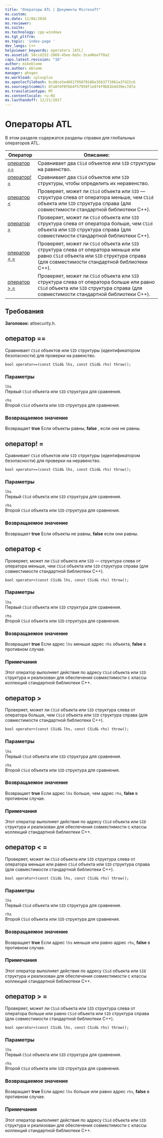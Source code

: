 ```yaml
---
title: "Операторы ATL | Документы Microsoft"
ms.custom: 
ms.date: 11/04/2016
ms.reviewer: 
ms.suite: 
ms.technology: cpp-windows
ms.tgt_pltfrm: 
ms.topic: 'index-page '
dev_langs: C++
helpviewer_keywords: operators [ATL]
ms.assetid: 58ccd252-2869-45ee-8a5c-3ca40ee7f8a2
caps.latest.revision: "16"
author: mikeblome
ms.author: mblome
manager: ghogen
ms.workload: cplusplus
ms.openlocfilehash: bcd8ce5e46617958f0188a3563771061a37d22c6
ms.sourcegitcommit: 8fa8fdf0fbb4f57950f1e8f4f9b81b4d39ec7d7a
ms.translationtype: MT
ms.contentlocale: ru-RU
ms.lasthandoff: 12/21/2017
---
```

# <a name="atl-operators"></a>Операторы ATL
В этом разделе содержатся разделы справки для глобальных операторов ATL.  
  
|Оператор|Описание:|  
|--------------|-----------------|  
|[оператор ==](#operator_eq_eq)|Сравнивает два `CSid` объектов или `SID` структуры на равенство.|  
|[оператор! =](#operator_neq)|Сравнивает два `CSid` объектов или `SID` структуры, чтобы определить их неравенство.|  
|[оператор <](#operator_lt)|Проверяет, может ли `CSid` объекта или `SID` — структура слева от оператора меньше, чем `CSid` объекта или `SID` структура справа (для совместимости стандартной библиотеки C++).|  
|[оператор >](#operator_gt)|Проверяет, может ли `CSid` объекта или `SID` структура слева от оператора больше, чем `CSid` объекта или `SID` структура справа (для совместимости стандартной библиотеки C++).|  
|[оператор < =](#operator_lt__eq)|Проверяет, может ли `CSid` объекта или `SID` структура слева от оператора меньше или равно `CSid` объекта или `SID` структура справа (для совместимости стандартной библиотеки C++).|  
|[оператор > =](#operator_gt__eq)|Проверяет, может ли `CSid` объекта или `SID` структура слева от оператора больше или равно `CSid` объекта или `SID` структура справа (для совместимости стандартной библиотеки C++).|  
  
## <a name="requirements"></a>Требования  
 **Заголовок:** atlsecurity.h.  
  
##  <a name="operator_eq_eq"></a>оператор ==  
 Сравнивает `CSid` объектов или `SID` структуры (идентификатором безопасности) для проверки на равенство.  
  
```   
bool operator==(const CSid& lhs, const CSid& rhs) throw(); 
```  
  
### <a name="parameters"></a>Параметры  
 `lhs`  
 Первый `CSid` объекта или `SID` структура для сравнения.  
  
 `rhs`  
 Второй `CSid` объекта или `SID` структура для сравнения.  
  
### <a name="return-value"></a>Возвращаемое значение  
 Возвращает **true** Если объекты равны, **false** , если они не равны.  
  
##  <a name="operator_neq"></a>оператор! =  
 Сравнивает `CSid` объектов или `SID` структуры (идентификатором безопасности) для проверки на неравенство.  
  
```   
bool operator==(const CSid& lhs, const CSid& rhs) throw(); 
```  
  
### <a name="parameters"></a>Параметры  
 `lhs`  
 Первый `CSid` объекта или `SID` структура для сравнения.  
  
 `rhs`  
 Второй `CSid` объекта или `SID` структура для сравнения.  
  
### <a name="return-value"></a>Возвращаемое значение  
 Возвращает **true** Если объекты не равны, **false** если они равны.  
  
##  <a name="operator_lt"></a>оператор <  
 Проверяет, может ли `CSid` объекта или `SID` — структура слева от оператора меньше, чем `CSid` объекта или `SID` структура справа (для совместимости стандартной библиотеки C++).  
  
```   
bool operator<(const CSid& lhs, const CSid& rhs) throw(); 
```  
  
### <a name="parameters"></a>Параметры  
 `lhs`  
 Первый `CSid` объекта или `SID` структура для сравнения.  
  
 `rhs`  
 Второй `CSid` объекта или `SID` структура для сравнения.  
  
### <a name="return-value"></a>Возвращаемое значение  
 Возвращает **true** Если адрес `lhs` меньше адрес `rhs` объекта, **false** в противном случае.  
  
### <a name="remarks"></a>Примечания  
 Этот оператор выполняет действия по адресу `CSid` объекта или `SID` структура и реализован для обеспечения совместимости с классы коллекций стандартной библиотеки C++.  
  
##  <a name="operator_gt"></a>оператор >  
 Проверяет, может ли `CSid` объекта или `SID` структура слева от оператора больше, чем `CSid` объекта или `SID` структура справа (для совместимости стандартной библиотеки C++).  
  
```   
bool operator<(const CSid& lhs, const CSid& rhs) throw(); 
```  
  
### <a name="parameters"></a>Параметры  
 `lhs`  
 Первый `CSid` объекта или `SID` структура для сравнения.  
  
 `rhs`  
 Второй `CSid` объекта или `SID` структура для сравнения.  
  
### <a name="return-value"></a>Возвращаемое значение  
 Возвращает **true** Если адрес `lhs` больше, чем адрес `rhs`, **false** в противном случае.  
  
### <a name="remarks"></a>Примечания  
 Этот оператор выполняет действия по адресу `CSid` объекта или `SID` структура и реализован для обеспечения совместимости с классы коллекций стандартной библиотеки C++.  
  
##  <a name="operator_lt__eq"></a>оператор < =  
 Проверяет, может ли `CSid` объекта или `SID` структура слева от оператора меньше или равно `CSid` объекта или `SID` структура справа (для совместимости стандартной библиотеки C++).  
  
```   
bool operator<(const CSid& lhs, const CSid& rhs) throw(); 
```  
  
### <a name="parameters"></a>Параметры  
 `lhs`  
 Первый `CSid` объекта или `SID` структура для сравнения.  
  
 `rhs`  
 Второй `CSid` объекта или `SID` структура для сравнения.  
  
### <a name="return-value"></a>Возвращаемое значение  
 Возвращает **true** Если адрес `lhs` меньше или равно адрес `rhs`, **false** в противном случае.  
  
### <a name="remarks"></a>Примечания  
 Этот оператор выполняет действия по адресу `CSid` объекта или `SID` структура и реализован для обеспечения совместимости с классы коллекций стандартной библиотеки C++.  
  
##  <a name="operator_gt__eq"></a>оператор > =  
 Проверяет, может ли `CSid` объекта или `SID` структура слева от оператора больше или равно `CSid` объекта или `SID` структура справа (для совместимости стандартной библиотеки C++).  
  
```   
bool operator<(const CSid& lhs, const CSid& rhs) throw(); 
```  
  
### <a name="parameters"></a>Параметры  
 `lhs`  
 Первый `CSid` объекта или `SID` структура для сравнения.  
  
 `rhs`  
 Второй `CSid` объекта или `SID` структура для сравнения.  
  
### <a name="return-value"></a>Возвращаемое значение  
 Возвращает **true** Если адрес `lhs` больше или равно адрес `rhs`, **false** в противном случае.  
  
### <a name="remarks"></a>Примечания  
 Этот оператор выполняет действия по адресу `CSid` объекта или `SID` структура и реализован для обеспечения совместимости с классы коллекций стандартной библиотеки C++.



